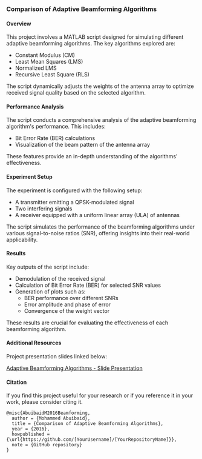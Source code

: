 ### Comparison of Adaptive Beamforming Algorithms

#### Overview
This project involves a MATLAB script designed for simulating different adaptive beamforming algorithms. The key algorithms explored are:

- Constant Modulus (CM)
- Least Mean Squares (LMS)
- Normalized LMS
- Recursive Least Square (RLS)

The script dynamically adjusts the weights of the antenna array to optimize received signal quality based on the selected algorithm.

#### Performance Analysis
The script conducts a comprehensive analysis of the adaptive beamforming algorithm's performance. This includes:

- Bit Error Rate (BER) calculations
- Visualization of the beam pattern of the antenna array

These features provide an in-depth understanding of the algorithms' effectiveness.

#### Experiment Setup
The experiment is configured with the following setup:

- A transmitter emitting a QPSK-modulated signal
- Two interfering signals
- A receiver equipped with a uniform linear array (ULA) of antennas

The script simulates the performance of the beamforming algorithms under various signal-to-noise ratios (SNR), offering insights into their real-world applicability.

#### Results
Key outputs of the script include:

- Demodulation of the received signal
- Calculation of Bit Error Rate (BER) for selected SNR values
- Generation of plots such as:
  - BER performance over different SNRs
  - Error amplitude and phase of error
  - Convergence of the weight vector

These results are crucial for evaluating the effectiveness of each beamforming algorithm.

#### Additional Resources
Project presentation slides linked below:

[Adaptive Beamforming Algorithms - Slide Presentation](https://www.slideshare.net/M_A_Abuibaid/adaptive-beamforming-algorithms-116173636)

#### Citation
If you find this project useful for your research or if you reference it in your work, please consider citing it.

```
@misc{AbuibaidM2016Beamforming,
  author = {Mohammed Abuibaid},
  title = {Comparison of Adaptive Beamforming Algorithms},
  year = {2016},
  howpublished = {\url{https://github.com/[YourUsername]/[YourRepositoryName]}},
  note = {GitHub repository}
}
```
